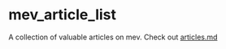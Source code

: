 # mev_article_list
A collection of valuable articles on mev.
Check out [articles.md](https://github.com/denghanjie/mev_article_list/blob/main/articles.md)
